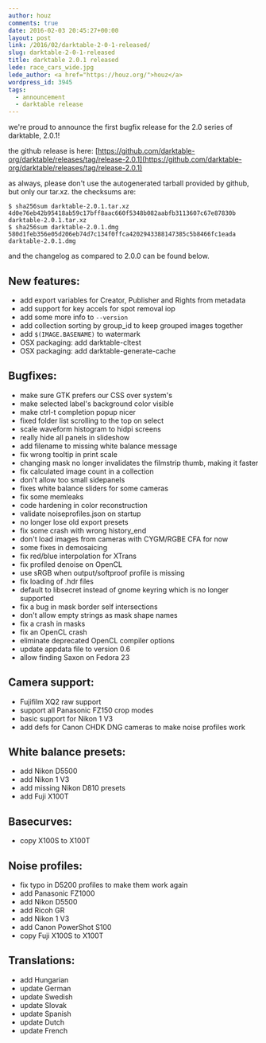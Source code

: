 ```yaml
---
author: houz
comments: true
date: 2016-02-03 20:45:27+00:00
layout: post
link: /2016/02/darktable-2-0-1-released/
slug: darktable-2-0-1-released
title: darktable 2.0.1 released
lede: race_cars_wide.jpg
lede_author: <a href="https://houz.org/">houz</a>
wordpress_id: 3945
tags:
  - announcement
  - darktable release
---
```

we're proud to announce the first bugfix release for the 2.0 series of darktable, 2.0.1!

the github release is here: [https://github.com/darktable-org/darktable/releases/tag/release-2.0.1](https://github.com/darktable-org/darktable/releases/tag/release-2.0.1)

as always, please don't use the autogenerated tarball provided by github, but only our tar.xz. the checksums are:

    $ sha256sum darktable-2.0.1.tar.xz
    4d0e76eb42b95418ab59c17bff8aac660f5348b082aabfb3113607c67e87830b  darktable-2.0.1.tar.xz
    $ sha256sum darktable-2.0.1.dmg
    580d1feb356e05d206eb74d7c134f0ffca4202943388147385c5b8466fc1eada  darktable-2.0.1.dmg

and the changelog as compared to 2.0.0 can be found below.

## New features:

* add export variables for Creator, Publisher and Rights from metadata
* add support for key accels for spot removal iop
* add some more info to `--version`
* add collection sorting by group_id to keep grouped images together
* add `$(IMAGE.BASENAME)` to watermark
* OSX packaging: add darktable-cltest
* OSX packaging: add darktable-generate-cache

## Bugfixes:

* make sure GTK prefers our CSS over system's
* make selected label's background color visible
* make ctrl-t completion popup nicer
* fixed folder list scrolling to the top on select
* scale waveform histogram to hidpi screens
* really hide all panels in slideshow
* add filename to missing white balance message
* fix wrong tooltip in print scale
* changing mask no longer invalidates the filmstrip thumb, making it faster
* fix calculated image count in a collection
* don't allow too small sidepanels
* fixes white balance sliders for some cameras
* fix some memleaks
* code hardening in color reconstruction
* validate noiseprofiles.json on startup
* no longer lose old export presets
* fix some crash with wrong history_end
* don't load images from cameras with CYGM/RGBE CFA for now
* some fixes in demosaicing
* fix red/blue interpolation for XTrans
* fix profiled denoise on OpenCL
* use sRGB when output/softproof profile is missing
* fix loading of .hdr files
* default to libsecret instead of gnome keyring which is no longer supported
* fix a bug in mask border self intersections
* don't allow empty strings as mask shape names
* fix a crash in masks
* fix an OpenCL crash
* eliminate deprecated OpenCL compiler options
* update appdata file to version 0.6
* allow finding Saxon on Fedora 23

## Camera support:

* Fujifilm XQ2 raw support
* support all Panasonic FZ150 crop modes
* basic support for Nikon 1 V3
* add defs for Canon CHDK DNG cameras to make noise profiles work

## White balance presets:

* add Nikon D5500
* add Nikon 1 V3
* add missing Nikon D810 presets
* add Fuji X100T

## Basecurves:

* copy X100S to X100T

## Noise profiles:

* fix typo in D5200 profiles to make them work again
* add Panasonic FZ1000
* add Nikon D5500
* add Ricoh GR
* add Nikon 1 V3
* add Canon PowerShot S100
* copy Fuji X100S to X100T

## Translations:

* add Hungarian
* update German
* update Swedish
* update Slovak
* update Spanish
* update Dutch
* update French
